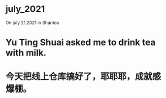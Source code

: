 # july_2021
On july 21,2021 in Shantou
# Yu Ting Shuai asked me to drink tea with milk.
# 今天把线上仓库搞好了，耶耶耶，成就感爆棚。
